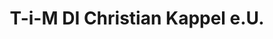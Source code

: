 ---
title: "T-i-M DI Christian Kappel e.U."
url: /graz/t-i-m-di-christian-kappel-e-u/
shop: Computer
---